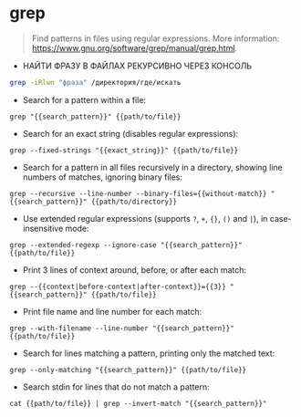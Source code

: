 # grep

> Find patterns in files using regular expressions.
> More information: <https://www.gnu.org/software/grep/manual/grep.html>.

- НАЙТИ ФРАЗУ В ФАЙЛАХ РЕКУРСИВНО ЧЕРЕЗ КОНСОЛЬ
```bash
grep -iRlwn "фраза" /директория/где/искать
```

- Search for a pattern within a file:

```
grep "{{search_pattern}}" {{path/to/file}}
``` 

- Search for an exact string (disables regular expressions):

```
grep --fixed-strings "{{exact_string}}" {{path/to/file}}
```

- Search for a pattern in all files recursively in a directory, showing line numbers of matches, ignoring binary files:

`grep --recursive --line-number --binary-files={{without-match}} "{{search_pattern}}" {{path/to/directory}}`

- Use extended regular expressions (supports `?`, `+`, `{}`, `()` and `|`), in case-insensitive mode:

`grep --extended-regexp --ignore-case "{{search_pattern}}" {{path/to/file}}`

- Print 3 lines of context around, before, or after each match:

`grep --{{context|before-context|after-context}}={{3}} "{{search_pattern}}" {{path/to/file}}`

- Print file name and line number for each match:

`grep --with-filename --line-number "{{search_pattern}}" {{path/to/file}}`

- Search for lines matching a pattern, printing only the matched text:

`grep --only-matching "{{search_pattern}}" {{path/to/file}}`

- Search stdin for lines that do not match a pattern:

`cat {{path/to/file}} | grep --invert-match "{{search_pattern}}"`
